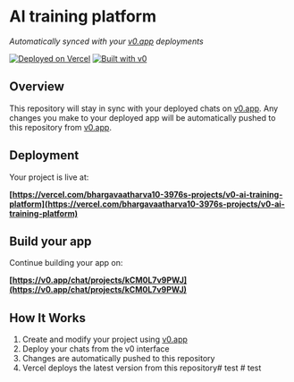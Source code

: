 # AI training platform

*Automatically synced with your [v0.app](https://v0.app) deployments*

[![Deployed on Vercel](https://img.shields.io/badge/Deployed%20on-Vercel-black?style=for-the-badge&logo=vercel)](https://vercel.com/bhargavaatharva10-3976s-projects/v0-ai-training-platform)
[![Built with v0](https://img.shields.io/badge/Built%20with-v0.app-black?style=for-the-badge)](https://v0.app/chat/projects/kCM0L7v9PWJ)

## Overview

This repository will stay in sync with your deployed chats on [v0.app](https://v0.app).
Any changes you make to your deployed app will be automatically pushed to this repository from [v0.app](https://v0.app).

## Deployment

Your project is live at:

**[https://vercel.com/bhargavaatharva10-3976s-projects/v0-ai-training-platform](https://vercel.com/bhargavaatharva10-3976s-projects/v0-ai-training-platform)**

## Build your app

Continue building your app on:

**[https://v0.app/chat/projects/kCM0L7v9PWJ](https://v0.app/chat/projects/kCM0L7v9PWJ)**

## How It Works

1. Create and modify your project using [v0.app](https://v0.app)
2. Deploy your chats from the v0 interface
3. Changes are automatically pushed to this repository
4. Vercel deploys the latest version from this repository#   t e s t  
 #   t e s t  
 